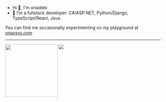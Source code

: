 - Hi 👋, I'm onadebi
- 👀 I’m a fullstack developer: C#/ASP.NET, Python/Django, TypeScript/React, Java.

You can find me occasionally experimenting on my playground at <a href="https://onaxsys.com" target="_blank">onaxsys.com</a> 

---

<div>
  <img height="170" align="left" src="https://github-readme-stats.vercel.app/api?username=onadebi&count_private=true&include_all_commits=true" />
  <img src="https://github-readme-stats.vercel.app/api/top-langs/?username=onadebi&layout=compact" />
</div>

<!---
onadebi/onadebi is a ✨ special ✨ repository because its `README.md` (this file) appears on your GitHub profile.
You can click the Preview link to take a look at your changes.
--->
